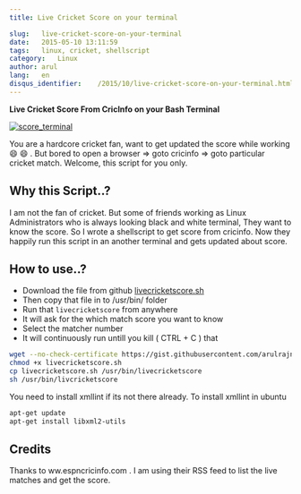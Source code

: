 ```yaml
---
title: Live Cricket Score on your terminal

slug:   live-cricket-score-on-your-terminal
date:   2015-05-10 13:11:59
tags:   linux, cricket, shellscript
category:   Linux
author: arul
lang:   en
disqus_identifier:    /2015/10/live-cricket-score-on-your-terminal.html
---
```


**Live Cricket Score From CricInfo on your Bash Terminal**

[![score_terminal](http://1.bp.blogspot.com/-aJzVV1AyHS4/VU4v696M-HI/AAAAAAAAWPc/iWGrzuIGMMc/s640/livecricketscore.png)](http://1.bp.blogspot.com/-aJzVV1AyHS4/VU4v696M-HI/AAAAAAAAWPc/iWGrzuIGMMc/s1600/livecricketscore.png)

You are a hardcore cricket fan, want to get updated the score while
working 😄 😄 . But bored to open a browser ⇒ goto cricinfo ⇒ goto
particular cricket match. Welcome, this script for you only.

## Why this Script..?

I am not the fan of cricket. But some of friends working as Linux
Administrators who is always looking black and white terminal, They want
to know the score. So I wrote a shellscript to get score from cricinfo.
Now they happily run this script in an another terminal and gets updated
about score.

## How to use..?

-   Download the file from github
    [livecricketscore.sh](https://gist.githubusercontent.com/arulrajnet/fb71169c35180f9d9abd%20%22Gist%20Link%20for%20LiveCricketScore%22)
-   Then copy that file in to /usr/bin/ folder
-   Run that `livecricketscore` from anywhere
-   It will ask for the which match score you want to know
-   Select the matcher number
-   It will continuously run untill you kill ( CTRL + C ) that

``` bash
wget --no-check-certificate https://gist.githubusercontent.com/arulrajnet/fb71169c35180f9d9abd/raw/livecricketscore.sh
chmod +x livecricketscore.sh
cp livecricketscore.sh /usr/bin/livecricketscore
sh /usr/bin/livcricketscore
```

You need to install xmllint if its not there already. To install xmllint
in ubuntu

``` bash
apt-get update
apt-get install libxml2-utils
```

## Credits

Thanks to ww.espncricinfo.com . I am using their RSS feed to list the
live matches and get the score.
